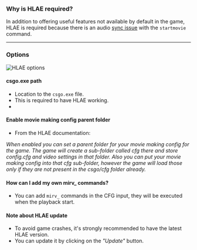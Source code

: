 ### Why is HLAE required?

In addition to offering useful features not available by default in the game, HLAE is required because there is an audio [sync issue](https://github.com/ValveSoftware/csgo-osx-linux/issues/1534) with the `startmovie` command.

---

### Options

![HLAE options](docs/movie/hlae-options.png)

#### csgo.exe path

- Location to the `csgo.exe` file.
- This is required to have HLAE working.
- 
#### Enable movie making config parent folder

- From the HLAE documentation:

<em>
When enabled you can set a parent folder for your movie making config for the game. The game will create a sub-folder called cfg there and store config.cfg and video settings in that folder. Also you can put your movie making config into that cfg sub-folder, however the game will load those only if they are not present in the csgo/cfg folder already.
</em>

#### How can I add my own mirv_ commands?

- You can add `mirv_` commands in the CFG input, they will be executed when the playback start.

#### Note about HLAE update

- To avoid game crashes, it's strongly recommended to have the latest HLAE version.
- You can update it by clicking on the *"Update"* button.
